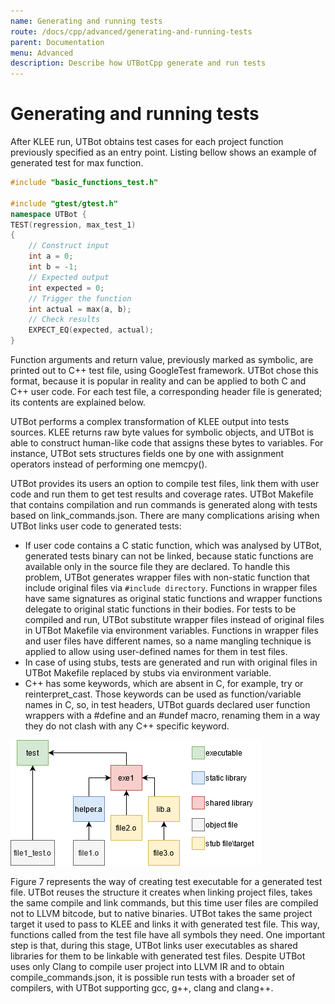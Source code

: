```yaml
---
name: Generating and running tests
route: /docs/cpp/advanced/generating-and-running-tests
parent: Documentation
menu: Advanced
description: Describe how UTBotCpp generate and run tests
---
```


# Generating and running tests

After KLEE run, UTBot obtains test cases for each project function
previously specified as an entry point. Listing bellow shows an example
of generated test for max function.

```c++
#include "basic_functions_test.h"

#include "gtest/gtest.h"
namespace UTBot {
TEST(regression, max_test_1)
{
    // Construct input
    int a = 0;
    int b = -1;
    // Expected output
    int expected = 0;
    // Trigger the function
    int actual = max(a, b);
    // Check results
    EXPECT_EQ(expected, actual);
}
```

Function arguments and return value, previously marked as
symbolic, are printed out to C++ test file, using GoogleTest framework.
UTBot chose this format, because it is popular in reality and
can be applied to both C and C++ user code. For each test file, a
corresponding header file is generated; its contents are explained
below.

UTBot performs a complex transformation of KLEE output into
tests sources. KLEE returns raw byte values for symbolic objects,
and UTBot is able to construct human-like code that assigns these
bytes to variables. For instance, UTBot sets structures fields one by
one with assignment operators instead of performing one memcpy().

UTBot provides its users an option to compile test files, link them
with user code and run them to get test results and coverage rates.
UTBot Makefile that contains compilation and run commands is
generated along with tests based on link_commands.json. There
are many complications arising when UTBot links user code to
generated tests:

 * If user code contains a C static function, which was analysed
by UTBot, generated tests binary can not be linked, because
static functions are available only in the source file they are
declared. To handle this problem, UTBot generates wrapper
files with non-static function that include original files via
`#include directory`. Functions in wrapper files have same
signatures as original static functions and wrapper functions
delegate to original static functions in their bodies. For tests
to be compiled and run, UTBot substitute wrapper files instead of original files in UTBot Makefile via environment
variables. Functions in wrapper files and user files have different names, so a name mangling technique is applied to
allow using user-defined names for them in test files.
 * In case of using stubs, tests are generated and run with original files in UTBot Makefile replaced by stubs via environment
variable.
 * C++ has some keywords, which are absent in C, for example,
try or reinterpret_cast. Those keywords can be used as
function/variable names in C, so, in test headers, UTBot
guards declared user function wrappers with a #define and
an #undef macro, renaming them in a way they do not clash
with any C++ specific keyword.

![Creating test executable on c-example project](https://github.com/UnitTestBot/unittestbot.github.io/raw/source/resources/images/runExample.png)

Figure 7 represents the way of creating test executable for a generated test file. UTBot reuses the structure it creates when linking
project files, takes the same compile and link commands, but this
time user files are compiled not to LLVM bitcode, but to native binaries. UTBot takes the same project target it used to pass to KLEE
and links it with generated test file. This way, functions called from
the test file have all symbols they need. One important step is that,
during this stage, UTBot links user executables as shared libraries
for them to be linkable with generated test files. Despite UTBot
uses only Clang to compile user project into LLVM IR and to obtain
compile_commands.json, it is possible run tests with a broader
set of compilers, with UTBot supporting gcc, g++, clang and
clang++.